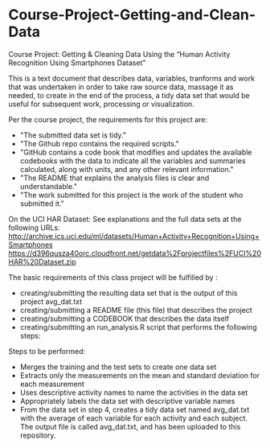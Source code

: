 # Course-Project-Getting-and-Clean-Data

Course Project: Getting & Cleaning Data
Using the “Human Activity Recognition Using Smartphones Dataset”

This is a text document that describes data, variables, tranforms and work that was undertaken in order to take raw source data, massage it as needed, to create in the end of the process, a tidy data set that would be useful for subsequent work, processing or visualization.

Per the course project, the requirements for this project are:
- "The submitted data set is tidy."
- "The Github repo contains the required scripts."
- "GitHub contains a code book that modifies and updates the available codebooks with the data to indicate all the variables and summaries calculated, along with units, and any other relevant information."
- "The README that explains the analysis files is clear and understandable."
- "The work submitted for this project is the work of the student who submitted it."

On the UCI HAR Dataset:
  See explanations and the full data sets at the following URLs:
    http://archive.ics.uci.edu/ml/datasets/Human+Activity+Recognition+Using+Smartphones
    https://d396qusza40orc.cloudfront.net/getdata%2Fprojectfiles%2FUCI%20HAR%20Dataset.zip

The basic requirements of this class project will be fulfilled by :
- creating/submitting the resulting data set that is the output of this project avg_dat.txt
- creating/submitting a README file (this file) that describes the project
- creating/submitting a CODEBOOK that describes the data itself
- creating/submitting an run_analysis.R script that performs the following steps:

Steps to be performed:
- Merges the training and the test sets to create one data set
- Extracts only the measurements on the mean and standard deviation for each measurement
- Uses descriptive activity names to name the activities in the data set
- Appropriately labels the data set with descriptive variable names
- From the data set in step 4, creates a tidy data set named avg_dat.txt with the average of each variable for each activity and each subject. The output file is called avg_dat.txt, and has been uploaded to this repository.
